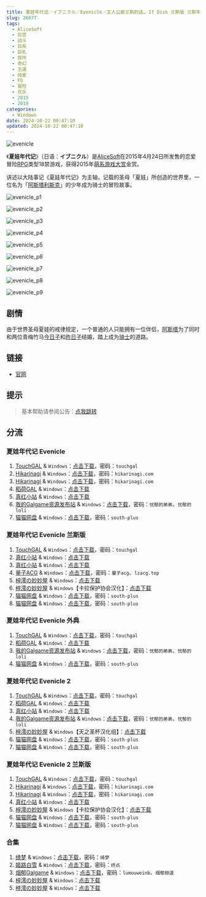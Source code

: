 ```yaml
---
title: 夏娃年代记／イブニクル／Evenicle／主人公是兰斯的话… If Disk 兰斯版 兰斯年代记 Rance 1 2 外典
slug: 26677
tags:
  - AliceSoft
  - 后宫
  - 战斗
  - 日系
  - 巨乳
  - 拔作
  - 奇幻
  - 王道
  - 纯爱
  - FD
  - 冒险
  - 欢乐
  - 2015
  - 2019
categories:
  - Windows
date: 2024-10-22 00:47:10
updated: 2024-10-22 00:47:10
---
```


![evenicle](https://static.saop.cc/vns/img/evenicle.webp)

《**夏娃年代记**》（日语：**イブニクル**）是[AliceSoft](https://zh.moegirl.org.cn/AliceSoft)在2015年4月24日所发售的恋爱冒险[RPG](https://zh.moegirl.org.cn/角色扮演类游戏)类型18禁游戏，获得2015年[萌系游戏大赏](https://zh.moegirl.org.cn/萌系游戏大赏)金赏。

<!--more-->

讲述以大陆事记《夏娃年代记》为主轴，记载的圣母「夏娃」所创造的世界里，一位名为「[阿斯塔利斯克](https://zh.moegirl.org.cn/阿斯塔利斯克)」的少年成为骑士的冒险故事。

![evenicle_p1](https://static.saop.cc/vns/img/evenicle_p1.webp)

![evenicle_p2](https://static.saop.cc/vns/img/evenicle_p2.webp)

![evenicle_p3](https://static.saop.cc/vns/img/evenicle_p3.webp)

![evenicle_p4](https://static.saop.cc/vns/img/evenicle_p4.webp)

![evenicle_p5](https://static.saop.cc/vns/img/evenicle_p5.webp)

![evenicle_p6](https://static.saop.cc/vns/img/evenicle_p6.webp)

![evenicle_p7](https://static.saop.cc/vns/img/evenicle_p7.webp)

![evenicle_p8](https://static.saop.cc/vns/img/evenicle_p8.webp)

![evenicle_p9](https://static.saop.cc/vns/img/evenicle_p9.webp)

## 剧情

由于世界圣母夏娃的戒律规定，一个普通的人只能拥有一位伴侣，[阿斯塔](https://zh.moegirl.org.cn/阿斯塔利斯克)为了同时和两位青梅竹马[今日子](https://zh.moegirl.org.cn/昨日子和今日子)和[昨日子](https://zh.moegirl.org.cn/昨日子和今日子)结婚，踏上成为[骑士](https://zh.moegirl.org.cn/index.php?title=騎士制度(Evenicle)&action=edit&redlink=1)的道路。

## 链接

- [官网](https://www.alicesoft.com/evenicle/index.html)

## 提示

> 基本帮助请参阅公告：[点我跳转](/)

## 分流

### 夏娃年代记 Evenicle

1. [TouchGAL](https://www.touchgal.us/) & `Windows`：[点击下载](https://pan.touchgal.net/s/7qZ2fX)，密码：`touchgal`
2. [Hikarinagi](https://www.hikarinagi.net/) & `Windows`：[点击下载](https://pan.yurari.moe/s/x1ns4)，密码：`hikarinagi.com`
3. [Hikarinagi](https://www.hikarinagi.net/) & `Windows`：[点击下载](https://pan.yurari.moe/s/n5G4uq)，密码：`hikarinagi.com`
4. [稻荷GAL](https://inarigal.com/) & `Windows`：[点击下载](https://download.zrflie1.pw/PC/Evenicle.7z)
5. [真红小站](https://www.shinnku.com/) & `Windows`：[点击下载](https://www.shinnku.com/api/download/0/win/%E5%A4%8F%E5%A8%83%E5%B9%B4%E4%BB%A3%E8%AE%B0.7z)
6. [我的Galgame资源发布站](https://www.ttloli.com/) & `Windows`：[点击下载](https://www.ttloli.com/evenicle.html)，密码：`忧郁的弟弟`、`忧郁的loli`
7. [猫猫网盘](https://sakiko.de/) & `Windows`：[点击下载](https://sakiko.de/d/GalGame/SP%E5%90%8E%E7%AB%AF1%5BGalGame%E5%88%86%E5%8C%BA%5D/%E7%BB%88%E7%82%B9%E6%B1%89%E5%8C%96%E9%87%8D%E6%95%B4v2%E7%89%88-%E7%A6%BB%E6%95%A3/%E6%9C%AC%E4%BD%93-Part2/%5B%E3%82%A2%E3%83%AA%E3%82%B9%E3%82%BD%E3%83%95%E3%83%88%5D%20%E3%82%A4%E3%83%96%E3%83%8B%E3%82%AF%E3%83%AB%20%E5%A4%8F%E5%A8%83%E5%B9%B4%E4%BB%A3%E8%AE%B0%20Evenicle%20.rar?sign=CmX76sVwXSeoLwAWtiuWif2enx4RrX6qiT1sHWME8uM=:0)，密码：`south-plus`

### 夏娃年代记 Evenicle 兰斯版

1. [TouchGAL](https://www.touchgal.us/) & `Windows`：[点击下载](https://pan.touchgal.net/s/OxNtW)，密码：`touchgal`
2. [真红小站](https://www.shinnku.com/) & `Windows`：[点击下载](https://www.shinnku.com/api/download/0/win/%E5%A4%8F%E5%A8%83%E5%B9%B4%E4%BB%A3%E8%AE%B0%EF%BC%92%E5%85%B0%E6%96%AF%E7%89%88.7z)
3. [真红小站](https://www.shinnku.com/) & `Windows`：[点击下载](https://www.shinnku.com/api/download/zd/0501-1000/[150424][ALICESOFT]%20%E5%A4%8F%E5%A8%83%E5%B9%B4%E4%BB%A3%E8%AE%B0%20%E5%85%B0%E6%96%AF%E7%89%88.rar)
4. [量子ACG](https://lzacg.org/) & `Windows`：[点击下载](https://lzacg.org/5423)，密码：`量子acg`、`lzacg.top`
5. [梓澪の妙妙屋](https://zi0.cc/) & `Windows`：[点击下载](https://zi0.cc/d/%2C%E3%80%90RPG-%E8%A7%92%E8%89%B2%E6%89%AE%E6%BC%94%E6%B8%B8%E6%88%8F%E3%80%91/%E3%80%90PC%E3%80%91%E5%A4%8F%E5%A8%83%E5%B9%B4%E4%BB%A3%E8%AE%B0%20%E5%85%B0%E6%96%AF%E7%89%88/%E5%A4%8F%E5%A8%83%E5%B9%B4%E4%BB%A3%E8%AE%B0%20%E5%85%B0%E6%96%AF%E7%89%88.zip?sign=LC5OnaxHliPDKCg0YA1HfOzcVtl0MCjvE4HEWgj0GTc=:0)
6. [梓澪の妙妙屋](https://zi0.cc/) & `Windows`【卡拉保护协会汉化】：[点击下载](https://zi0.cc/d/%60%E3%80%90%E5%90%88%E9%9B%86%E7%B3%BB%E5%88%97%E3%80%91/%E5%8D%97%2BGalGame%E6%B1%89%E5%8C%96%E5%8C%BA%E5%85%A8%E5%8C%BA%E8%B5%84%E6%BA%90%E5%A4%87%E4%BB%BD/1/03/%5BAliceSoft%5D%20Evenicle%20Rance%20%20%E5%85%B0%E6%96%AF%E5%B9%B4%E4%BB%A3%E8%AE%B0%20%20%E5%A4%8F%E5%A8%83%E5%B9%B4%E4%BB%A3%E8%AE%B0%20%E5%85%B0%E6%96%AF%E7%89%88%20%E6%B1%89%E5%8C%96%E7%A1%AC%E7%9B%98%E7%89%88%5B%E5%8D%A1%E6%8B%89%E4%BF%9D%E6%8A%A4%E5%8D%8F%E4%BC%9A%E6%B1%89%E5%8C%96%5D.zip?sign=P503Cm39YVFz55zQyricKlWvGj-u8XJnORc8A5wsjQI=:0)
7. [猫猫网盘](https://sakiko.de/) & `Windows`：[点击下载](https://sakiko.de/d/GalGame/SP%E5%90%8E%E7%AB%AF1%5BGalGame%E5%88%86%E5%8C%BA%5D/%E7%BB%88%E7%82%B9%E6%B1%89%E5%8C%96%E9%87%8D%E6%95%B4v2%E7%89%88-%E7%A6%BB%E6%95%A3/%E6%9C%AC%E4%BD%93-Part2/%5B%E3%82%A2%E3%83%AA%E3%82%B9%E3%82%BD%E3%83%95%E3%83%88%5D%20%E3%82%A4%E3%83%96%E3%83%8B%E3%82%AF%E3%83%AB%E3%83%BB%E3%83%A9%E3%83%B3%E3%82%B9%E7%89%88%20%E5%A4%8F%E5%A8%83%E5%B9%B4%E4%BB%A3%E8%AE%B0%20%E5%85%B0%E6%96%AF%E7%89%88.rar?sign=mbyxin3dzD368W4rlbxZGbBQTLP1ANLyoMTdqWi8-ZI=:0)，密码：`south-plus`
8. [猫猫网盘](https://sakiko.de/) & `Windows`：[点击下载](https://sakiko.de/d/GalGame/SP%E5%90%8E%E7%AB%AF1%5BGalGame%E5%88%86%E5%8C%BA%5D/%E5%8D%97%2BGalGame%E6%B1%89%E5%8C%96%E5%8C%BA%E5%85%A8%E5%8C%BA%E5%A4%87%E4%BB%BD%E5%90%88%E9%9B%86%5B%E9%87%8D%E5%8E%8B%5D-%E7%A6%BB%E6%95%A3/%E7%AC%AC%E4%B8%80%E8%BD%AE-Part3/Main/%5BAliceSoft%5D%20Evenicle%20Rance%20%20%E5%85%B0%E6%96%AF%E5%B9%B4%E4%BB%A3%E8%AE%B0%20%20%E5%A4%8F%E5%A8%83%E5%B9%B4%E4%BB%A3%E8%AE%B0%20%E5%85%B0%E6%96%AF%E7%89%88%20%E6%B1%89%E5%8C%96%E7%A1%AC%E7%9B%98%E7%89%88%5B%E5%8D%A1%E6%8B%89%E4%BF%9D%E6%8A%A4%E5%8D%8F%E4%BC%9A%E6%B1%89%E5%8C%96%5D/%5BAliceSoft%5D%20Evenicle%20Rance%20%20%E5%85%B0%E6%96%AF%E5%B9%B4%E4%BB%A3%E8%AE%B0%20%20%E5%A4%8F%E5%A8%83%E5%B9%B4%E4%BB%A3%E8%AE%B0%20%E5%85%B0%E6%96%AF%E7%89%88%20%E6%B1%89%E5%8C%96%E7%A1%AC%E7%9B%98%E7%89%88%5B%E5%8D%A1%E6%8B%89%E4%BF%9D%E6%8A%A4%E5%8D%8F%E4%BC%9A%E6%B1%89%E5%8C%96%5D.rar?sign=Ksvp6b_-1jfQ0b0s2lYze9YualsbUgFJ9IWN2TxECDI=:0)，密码：`south-plus`

### 夏娃年代记 Evenicle 外典

1. [TouchGAL](https://www.touchgal.us/) & `Windows`：[点击下载](https://pan.touchgal.net/s/PyB7HR)，密码：`touchgal`
2. [稻荷GAL](https://inarigal.com/) & `Windows`：[点击下载](https://download.zrflie1.pw/PC/Evenicle%E5%A4%96%E5%85%B8.7z)
3. [我的Galgame资源发布站](https://www.ttloli.com/) & `Windows`：[点击下载](https://www.ttloli.com/xiawaniandaijieveniclewaidian.html)，密码：`忧郁的弟弟`、`忧郁的loli`
4. [猫猫网盘](https://sakiko.de/) & `Windows`：[点击下载](https://sakiko.de/d/GalGame/SP%E5%90%8E%E7%AB%AF1%5BGalGame%E5%88%86%E5%8C%BA%5D/%E7%BB%88%E7%82%B9%E6%B1%89%E5%8C%96%E9%87%8D%E6%95%B4v2%E7%89%88-%E7%A6%BB%E6%95%A3/%E6%9C%AC%E4%BD%93-Part2/%5B%E3%82%A2%E3%83%AA%E3%82%B9%E3%82%BD%E3%83%95%E3%83%88%5D%20%E3%82%A4%E3%83%96%E3%83%8B%E3%82%AF%E3%83%AB%E5%A4%96%E5%85%B8%20%E5%A4%8F%E5%A8%83%E5%B9%B4%E4%BB%A3%E8%AE%B0%20Evenicle%20%20%E5%A4%96%E5%85%B8.rar?sign=yT_MfMNi0vMZnRzCcfWFzlz8Y-PZBVFrdtulgfCQIIo=:0)，密码：`south-plus`

### 夏娃年代记 Evenicle 2

1. [TouchGAL](https://www.touchgal.us/) & `Windows`：[点击下载](https://pan.touchgal.net/s/G9w5hX)，密码：`touchgal`
2. [稻荷GAL](https://inarigal.com/) & `Windows`：[点击下载](https://download.zrflie1.pw/PC/Evenicle2.7z)
3. [真红小站](https://www.shinnku.com/) & `Windows`：[点击下载](https://www.shinnku.com/api/download/zd/1501-2000/[190222][ALICESOFT]%20%E5%A4%8F%E5%A8%83%E5%B9%B4%E4%BB%A3%E8%AE%B02%20V1.02.rar)
4. [我的Galgame资源发布站](https://www.ttloli.com/) & `Windows`：[点击下载](https://www.ttloli.com/evenicle2.html)，密码：`忧郁的弟弟`、`忧郁的loli`
5. [梓澪の妙妙屋](https://zi0.cc/) & `Windows`【天之圣杯汉化组】：[点击下载](https://zi0.cc/d/%60%E3%80%90%E5%90%88%E9%9B%86%E7%B3%BB%E5%88%97%E3%80%91/%E5%8D%97%2BGalGame%E6%B1%89%E5%8C%96%E5%8C%BA%E5%85%A8%E5%8C%BA%E8%B5%84%E6%BA%90%E5%A4%87%E4%BB%BD/1/03/%5BALICESOFT%5D%20%E5%A4%8F%E5%A8%83%E5%B9%B4%E4%BB%A3%E8%AE%B02%20%20%20%E3%82%A4%E3%83%96%E3%83%8B%E3%82%AF%E3%83%AB2%20V1.02%E6%B1%89%E5%8C%96%E7%A1%AC%E7%9B%98%E7%89%88%5B%E5%A4%A9%E4%B9%8B%E5%9C%A3%E6%9D%AF%E6%B1%89%E5%8C%96%E7%BB%84%5D.zip?sign=oi__9alRjTRnTZEM6YoPjh582Nz8xxl8QubCnuA202A=:0)
6. [猫猫网盘](https://sakiko.de/) & `Windows`：[点击下载](https://sakiko.de/d/GalGame/SP%E5%90%8E%E7%AB%AF1%5BGalGame%E5%88%86%E5%8C%BA%5D/%E7%BB%88%E7%82%B9%E6%B1%89%E5%8C%96%E9%87%8D%E6%95%B4v2%E7%89%88-%E7%A6%BB%E6%95%A3/%E6%9C%AC%E4%BD%93-Part2/%5B%E3%82%A2%E3%83%AA%E3%82%B9%E3%82%BD%E3%83%95%E3%83%88%5D%20%E3%82%A4%E3%83%96%E3%83%8B%E3%82%AF%E3%83%AB2%20%E5%A4%8F%E5%A8%83%E5%B9%B4%E4%BB%A3%E8%AE%B02.rar?sign=3NibusFV0l_XQUQnvvg6i3IHwrruX9DQuVOkCS6LMKQ=:0)，密码：`south-plus`
7. [猫猫网盘](https://sakiko.de/) & `Windows`：[点击下载](https://sakiko.de/d/GalGame/SP%E5%90%8E%E7%AB%AF1%5BGalGame%E5%88%86%E5%8C%BA%5D/%E5%8D%97%2BGalGame%E6%B1%89%E5%8C%96%E5%8C%BA%E5%85%A8%E5%8C%BA%E5%A4%87%E4%BB%BD%E5%90%88%E9%9B%86%5B%E9%87%8D%E5%8E%8B%5D-%E7%A6%BB%E6%95%A3/%E7%AC%AC%E4%B8%80%E8%BD%AE-Part3/Main/%5BALICESOFT%5D%20%E5%A4%8F%E5%A8%83%E5%B9%B4%E4%BB%A3%E8%AE%B02%20%20%20%E3%82%A4%E3%83%96%E3%83%8B%E3%82%AF%E3%83%AB2%20V1.02%E6%B1%89%E5%8C%96%E7%A1%AC%E7%9B%98%E7%89%88%5B%E5%A4%A9%E4%B9%8B%E5%9C%A3%E6%9D%AF%E6%B1%89%E5%8C%96%E7%BB%84%5D/%5BALICESOFT%5D%20%E5%A4%8F%E5%A8%83%E5%B9%B4%E4%BB%A3%E8%AE%B02%20%20%20%E3%82%A4%E3%83%96%E3%83%8B%E3%82%AF%E3%83%AB2%20V1.02%E6%B1%89%E5%8C%96%E7%A1%AC%E7%9B%98%E7%89%88%5B%E5%A4%A9%E4%B9%8B%E5%9C%A3%E6%9D%AF%E6%B1%89%E5%8C%96%E7%BB%84%5D.rar?sign=vH5rwEVFA_udO6BDciIhVJwNAekFkMFDYO1rOZ0d4Pk=:0)，密码：`south-plus`

### 夏娃年代记 Evenicle 2 兰斯版

1. [TouchGAL](https://www.touchgal.us/) & `Windows`：[点击下载](https://pan.touchgal.net/s/VDBZud)，密码：`touchgal`
2. [Hikarinagi](https://www.hikarinagi.net/) & `Windows`：[点击下载](https://pan.yurari.moe/s/yXwCz)，密码：`hikarinagi.com`
3. [Hikarinagi](https://www.hikarinagi.net/) & `Windows`：[点击下载](https://pan.yurari.moe/s/mZ7pFK)，密码：`hikarinagi.com`
4. [真红小站](https://www.shinnku.com/) & `Windows`：[点击下载](https://www.shinnku.com/api/download/zd/1501-2000/[190222][ALICESOFT]%20%E5%A4%8F%E5%A8%83%E5%B9%B4%E4%BB%A3%E8%AE%B0%EF%BC%92%E5%85%B0%E6%96%AF%E7%89%88.rar)
5. [梓澪の妙妙屋](https://zi0.cc/) & `Windows`【卡拉保护协会汉化】：[点击下载](https://zi0.cc/d/%60%E3%80%90%E5%90%88%E9%9B%86%E7%B3%BB%E5%88%97%E3%80%91/%E5%8D%97%2BGalGame%E6%B1%89%E5%8C%96%E5%8C%BA%E5%85%A8%E5%8C%BA%E8%B5%84%E6%BA%90%E5%A4%87%E4%BB%BD/1/03/%5BAliceSoft%5D%20Evenicle%202%20Rance%20%20%E5%A4%8F%E5%A8%83%E5%B9%B4%E4%BB%A3%E8%AE%B0%EF%BC%92%E5%85%B0%E6%96%AF%E7%89%88%20%E6%B1%89%E5%8C%96%E7%A1%AC%E7%9B%98%E7%89%88%5B%E5%8D%A1%E6%8B%89%E4%BF%9D%E6%8A%A4%E5%8D%8F%E4%BC%9A%E6%B1%89%E5%8C%96%E7%BB%84%5D.zip?sign=Ury-l3l0Rbb833w2hoYxm76MWahrTrVAkhoDUMIfFIQ=:0)
6. [猫猫网盘](https://sakiko.de/) & `Windows`：[点击下载](https://sakiko.de/d/GalGame/SP%E5%90%8E%E7%AB%AF1%5BGalGame%E5%88%86%E5%8C%BA%5D/%E7%BB%88%E7%82%B9%E6%B1%89%E5%8C%96%E9%87%8D%E6%95%B4v2%E7%89%88-%E7%A6%BB%E6%95%A3/%E6%9C%AC%E4%BD%93-Part1/%5B%E3%82%A2%E3%83%AA%E3%82%B9%E3%82%BD%E3%83%95%E3%83%88%5D%20%E3%82%A4%E3%83%96%E3%83%8B%E3%82%AF%E3%83%AB%EF%BC%92%E3%83%A9%E3%83%B3%E3%82%B9%E7%89%88%20%E5%A4%8F%E5%A8%83%E5%B9%B4%E4%BB%A3%E8%AE%B0%EF%BC%92%E5%85%B0%E6%96%AF%E7%89%88.rar?sign=vWAjUDUCLOtsHxNoNtK8gxyQByO_BCmX-0PlcYPEuK8=:0)，密码：`south-plus`
7. [猫猫网盘](https://sakiko.de/) & `Windows`：[点击下载](https://sakiko.de/d/GalGame/SP%E5%90%8E%E7%AB%AF1%5BGalGame%E5%88%86%E5%8C%BA%5D/%E5%8D%97%2BGalGame%E6%B1%89%E5%8C%96%E5%8C%BA%E5%85%A8%E5%8C%BA%E5%A4%87%E4%BB%BD%E5%90%88%E9%9B%86%5B%E9%87%8D%E5%8E%8B%5D-%E7%A6%BB%E6%95%A3/%E7%AC%AC%E4%B8%80%E8%BD%AE-Part3/Main/%5BAliceSoft%5D%20Evenicle%202%20Rance%20%20%E5%A4%8F%E5%A8%83%E5%B9%B4%E4%BB%A3%E8%AE%B0%EF%BC%92%E5%85%B0%E6%96%AF%E7%89%88%20%E6%B1%89%E5%8C%96%E7%A1%AC%E7%9B%98%E7%89%88%5B%E5%8D%A1%E6%8B%89%E4%BF%9D%E6%8A%A4%E5%8D%8F%E4%BC%9A%E6%B1%89%E5%8C%96%E7%BB%84%5D/%5BAliceSoft%5D%20Evenicle%202%20Rance%20%20%E5%A4%8F%E5%A8%83%E5%B9%B4%E4%BB%A3%E8%AE%B0%EF%BC%92%E5%85%B0%E6%96%AF%E7%89%88%20%E6%B1%89%E5%8C%96%E7%A1%AC%E7%9B%98%E7%89%88%5B%E5%8D%A1%E6%8B%89%E4%BF%9D%E6%8A%A4%E5%8D%8F%E4%BC%9A%E6%B1%89%E5%8C%96%E7%BB%84%5D.rar?sign=4gOZP0dZ82_Rnc6j1p-2T_ZyX2TcWJPi4WeBGRX0Zj8=:0)，密码：`south-plus`

### 合集

1. [绮梦](https://acgs.one/) & `Windows`：[点击下载](https://game.acgs.one/game/248.html)，密码：`绮梦`
2. [姬路白雪](https://pan.jlbx.xyz/) & `Windows`：[点击下载](https://pan.jlbx.xyz/?s=%E5%A4%8F%E5%A8%83%E5%B9%B4%E4%BB%A3%E8%AE%B0)，密码：`终点`
3. [烟郁Galgame](https://yanyugal.top/) & `Windows`：[点击下载](https://yanyugal.top/disk1/PC/%E5%A4%8F%E5%A8%83%E5%B9%B4%E4%BB%A3%E8%AE%B0)，密码：`lumouweinb`、`烟郁频道`
4. [梓澪の妙妙屋](https://zi0.cc/) & `Windows`：[点击下载](https://zi0.cc/%60%E3%80%90%E5%90%88%E9%9B%86%E7%B3%BB%E5%88%97%E3%80%91/%E6%B1%89%E5%8C%96galgame%E4%BC%9A%E7%A4%BE%E5%90%88%E9%9B%86/%E6%B1%89%E5%8C%96%E4%BC%9A%E7%A4%BE%E5%90%88%E9%9B%86%E9%83%A8%E5%88%86%20part3/ALICESOFT)
5. [梓澪の妙妙屋](https://zi0.cc/) & `Windows`：[点击下载](https://zi0.cc/%60%E3%80%90%E5%90%88%E9%9B%86%E7%B3%BB%E5%88%97%E3%80%91/Alice%20Soft%E7%A4%BE%2026%E9%83%A8%E6%B1%89%E5%8C%96%E5%90%88%E9%9B%86)
